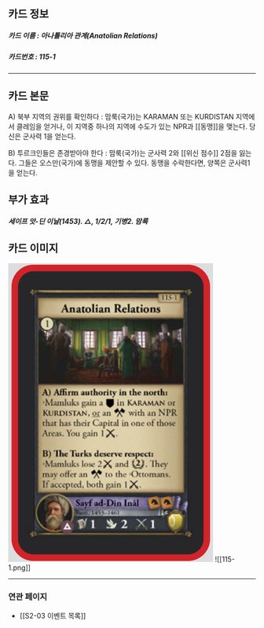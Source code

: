## 카드 정보
##### 카드 이름 : 아나톨리아 관계(Anatolian Relations)
##### 카드번호 : 115-1
---
## 카드 본문

A) 북부 지역의 권위를 확인하다 : 맘룩(국가)는 KARAMAN 또는 KURDISTAN 지역에서 클레임을 얻거나, 이 지역중 하나의 지역에 수도가 있는 NPR과 [[동맹]]을 맺는다. 당신은 군사력 1을 얻는다.

B) 투르크인들은 존경받아야 한다 : 맘룩(국가)는 군사력 2와 [[위신 점수]] 2점을 잃는다. 그들은 오스만(국가)에 동맹을 제안할 수 있다. 동맹을 수락한다면, 양쪽은 군사력1을 얻는다.

## 부가 효과
##### 세이프 앗-딘 이날(1453). △, 1/2/1, 기병2. 맘룩

## 카드 이미지
<img src="\Assets\115-1.png"/>
![[115-1.png]]

--- 

### 연관 페이지
- [[S2-03 이벤트 목록]]
